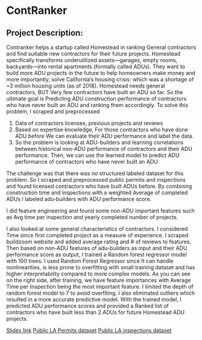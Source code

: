 # ContRanker

## Project Description:

Contranker helps a startup called Homestead in ranking General contractors and find suitable new contractors for their future projects.
Homestead specifically transforms underutilized assets—garages, empty rooms, backyards—into rental apartments (formally called ADUs). They want to build more ADU projects in the future to 
help homeowners make money and more importantly, solve California’s housing crisis: which was a shortage of ~3 million housing units (as of 2018).
Homestead needs general contractors, BUT Very few contractors have built an ADU so far. So the ultimate goal is Predicting ADU construction performance of contractors who have never built an ADU and ranking them accordingly. To solve this problem, I scraped and preprocessed
1. Data of contractors licenses, previous projects and reviews 
2. Based on expertise knowledge, For those contractors who have done ADU before We can evaluate their ADU performance and label the data.
3. So the problem is looking at ADU-builders and learning correlations between historical non-ADU performance of contractors and their ADU performance. Then, we can use the learned model to predict ADU performance of contractors who have never built an ADU.

The challenge was that there was no structured labeled dataset for this problem. So I scraped and preprocessed public permits and inspections and found licensed contractors who have built ADUs before. 
By combining construction time and inspections with a weighted Average of completed ADUs I labeled adu-builders with ADU performance score.

I did feature engineering and found some non-ADU important features such as 
Avg time per inspection and yearly completed number of projects.

I also looked at some general characteristics of contractors. I considered Time since first completed project as a measure of experience. I scraped buildzoom website and added average rating and # of reviews to features.
Then based on non-ADU features of adu-builders as input and their ADU performance score as output, I trained a Random forest regressor model with 100 trees. 
I used Random Forest Regressor since It can handle nonlinearities, is less prone to overfitting with small training dataset and has higher interpretability compared to more complex models. As you can see on the right side, after training, we have feature importances with Average Time per Inspection being the most important feature.
I limited the depth of random forest model to 7 to avoid overfiting. I also eliminated outliers which resulted in a more accurate predictive model.
With the trained model, I predicted ADU performance scores and provided a Ranked list of contractors who have built less than 2 ADUs for future Homestead ADU projects.

[Slides link](https://docs.google.com/presentation/d/1R4nccibpYNh5gY2cqWeEwZOTNMzhZImFTqilqU__gO4/edit#slide=id.g89a8987e0f_0_16)
[Public LA Permits dataset](https://data.lacity.org/A-Prosperous-City/Building-and-Safety-Permit-Information-Old/yv23-pmwf)
[Public LA inspections dataset](https://data.lacity.org/A-Safe-City/Building-and-Safety-Inspections/9w5z-rg2h)

